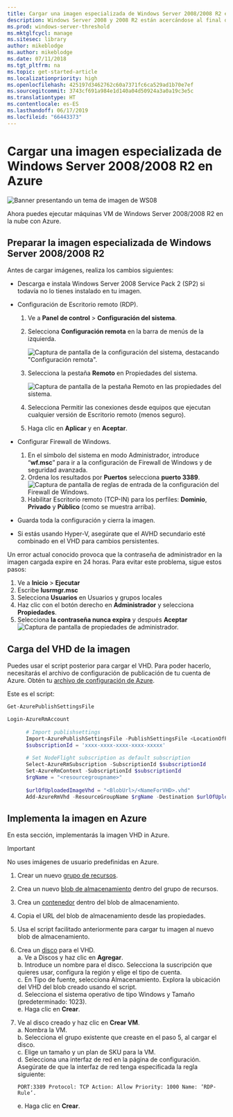 ```yaml
---
title: Cargar una imagen especializada de Windows Server 2008/2008 R2 en Azure
description: Windows Server 2008 y 2008 R2 están acercándose al final de servicio. Aprende a subir y moverte a Azure, alojando Windows Server en la nube.
ms.prod: windows-server-threshold
ms.mktglfcycl: manage
ms.sitesec: library
author: mikeblodge
ms.author: mikeblodge
ms.date: 07/11/2018
ms.tgt_pltfrm: na
ms.topic: get-started-article
ms.localizationpriority: high
ms.openlocfilehash: 425197d3462762c60a7371fc6ca529ad1b70e7ef
ms.sourcegitcommit: 3743cf691a984e1d140a04d50924a3a0a19c3e5c
ms.translationtype: HT
ms.contentlocale: es-ES
ms.lasthandoff: 06/17/2019
ms.locfileid: "66443373"
---
```

# <a name="upload-a-windows-server-20082008-r2-specialized-image-to-azure"></a>Cargar una imagen especializada de Windows Server 2008/2008 R2 en Azure 

![Banner presentando un tema de imagen de WS08](media/WS08-image-banner-large.png)

Ahora puedes ejecutar máquinas VM de Windows Server 2008/2008 R2 en la nube con Azure. 

## <a name="prep-the-windows-server-20082008-r2-specialized-image"></a>Preparar la imagen especializada de Windows Server 2008/2008 R2
Antes de cargar imágenes, realiza los cambios siguientes:

- Descarga e instala Windows Server 2008 Service Pack 2 (SP2) si todavía no lo tienes instalado en tu imagen.

- Configuración de Escritorio remoto (RDP).
  1. Ve a **Panel de control** > **Configuración del sistema**.   
  2. Selecciona **Configuración remota** en la barra de menús de la izquierda.

     ![Captura de pantalla de la configuración del sistema, destacando "Configuración remota".](media/1a_remote_settings.png)

  3. Selecciona la pestaña **Remoto** en Propiedades del sistema.   

     ![Captura de pantalla de la pestaña Remoto en las propiedades del sistema.](media/2c_sysprops.png)

  4. Selecciona Permitir las conexiones desde equipos que ejecutan cualquier versión de Escritorio remoto (menos seguro).   
  5. Haga clic en **Aplicar** y en **Aceptar**.
- Configurar Firewall de Windows.   
   1. En el símbolo del sistema en modo Administrador, introduce “**wf.msc**” para ir a la configuración de Firewall de Windows y de seguridad avanzada.   
   2. Ordena los resultados por **Puertos** selecciona **puerto 3389**.   
     ![Captura de pantalla de reglas de entrada de la configuración del Firewall de Windows.](media/3b_inboundrules.png)   
   3. Habilitar Escritorio remoto (TCP-IN) para los perfiles: **Dominio**, **Privado** y **Público** (como se muestra arriba).

- Guarda toda la configuración y cierra la imagen.   
- Si estás usando Hyper-V, asegúrate que el AVHD secundario esté combinado en el VHD para cambios persistentes.

Un error actual conocido provoca que la contraseña de administrador en la imagen cargada expire en 24 horas. Para evitar este problema, sigue estos pasos: 

1. Ve a **Inicio** > **Ejecutar**
2. Escribe **lusrmgr.msc**
3. Selecciona **Usuarios** en Usuarios y grupos locales
4. Haz clic con el botón derecho en **Administrador** y selecciona **Propiedades**.
5. Selecciona **la contraseña nunca expira** y después **Aceptar**
![Captura de pantalla de propiedades de administrador.](media/6_adminprops.png)

## <a name="uploading-the-image-vhd"></a>Carga del VHD de la imagen
Puedes usar el script posterior para cargar el VHD. Para poder hacerlo, necesitarás el archivo de configuración de publicación de tu cuenta de Azure. Obtén tu [archivo de configuración de Azure](https://azure.microsoft.com/downloads/).

Este es el script:

```powershell
Get-AzurePublishSettingsFile 

Login-AzureRmAccount
 
      # Import publishsettings
      Import-AzurePublishSettingsFile -PublishSettingsFile <LocationOfPublishingFile>
      $subscriptionId = 'xxxx-xxxx-xxxx-xxxx-xxxxx'
 
      # Set NodeFlight subscription as default subscription
      Select-AzureRmSubscription -SubscriptionId $subscriptionId
      Set-AzureRmContext -SubscriptionId $subscriptionId
      $rgName = "<resourcegroupname>"
    
      $urlOfUploadedImageVhd = "<BlobUrl>/<NameForVHD>.vhd"
      Add-AzureRmVhd -ResourceGroupName $rgName -Destination $urlOfUploadedImageVhd -LocalFilePath "<FilePath>"  
```
## <a name="deploy-the-image-in-azure"></a>Implementa la imagen en Azure
En esta sección, implementarás la imagen VHD in Azure. 

> [!IMPORTANT]
> No uses imágenes de usuario predefinidas en Azure.

1.  Crear un nuevo [grupo de recursos](https://docs.microsoft.com/rest/api/resources/resourcegroups/createorupdate). 
2.  Crea un nuevo [blob de almacenamiento](https://docs.microsoft.com/rest/api/storageservices/put-blob) dentro del grupo de recursos.
3.  Crea un [contenedor](https://docs.microsoft.com/rest/api/storageservices/create-container) dentro del blob de almacenamiento.
4.  Copia el URL del blob de almacenamiento desde las propiedades.
5.  Usa el script facilitado anteriormente para cargar tu imagen al nuevo blob de almacenamiento.
6.  Crea un [disco](https://docs.microsoft.com/azure/virtual-machines/windows/prepare-for-upload-vhd-image) para el VHD.   
     a. Ve a Discos y haz clic en **Agregar**.  
     b. Introduce un nombre para el disco. Selecciona la suscripción que quieres usar, configura la región y elige el tipo de cuenta.   
     c. En Tipo de fuente, selecciona Almacenamiento. Explora la ubicación del VHD del blob creado usando el script.  
     d. Selecciona el sistema operativo de tipo Windows y Tamaño (predeterminado: 1023).   
     e. Haga clic en **Crear**.   

7.  Ve al disco creado y haz clic en **Crear VM**.   
     a. Nombra la VM.   
     b. Selecciona el grupo existente que creaste en el paso 5, al cargar el disco.   
     c. Elige un tamaño y un plan de SKU para la VM.   
     d. Selecciona una interfaz de red en la página de configuración. Asegúrate de que la interfaz de red tenga especificada la regla siguiente:
 
        PORT:3389 Protocol: TCP Action: Allow Priority: 1000 Name: ‘RDP-Rule’.   
     e. Haga clic en **Crear**.




